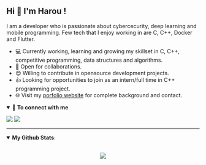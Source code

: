 ## Hi 👋 I'm Harou ! 

I am a developer who is passionate about cybercecurity, deep learning and mobile programming. Few tech that I enjoy working in are C, C++, Docker and Flutter.

- 💻 Currently working, learning and growing my skillset in C, C++, competitive programming, data structures and algorithms.
- 🤝 Open for collaborations.
- 😊 Willing to contribute in opensource development projects.
- 👍 Looking for opportunities to join as an intern/full time in C++ programming project.
- 🌐 Visit my [porfolio website](https://harou24.github.io/) for complete background and contact.

<details open>
<summary>🤝 <b>To connect with me</b></summary>

<p align = "center">
 
[<img src ="https://img.shields.io/badge/portfolio-%23.svg?&style=for-the-badge&logo=&logoColor=white%22">](https://harou24.github.io/)
[<img src="https://img.shields.io/badge/linkedin-%230077B5.svg?&style=for-the-badge&logo=linkedin&logoColor=white" />](https://www.linkedin.com/in/harou/)

</p>

</details>

---

<details open>
 <summary><b>My Github Stats</b>: </summary>

<br>

<p align = "center">
  <img src = "https://github-readme-stats.vercel.app/api?username=harou24&show_icons=true&theme=tokyonight&line_height=27">
</p>

</details>
